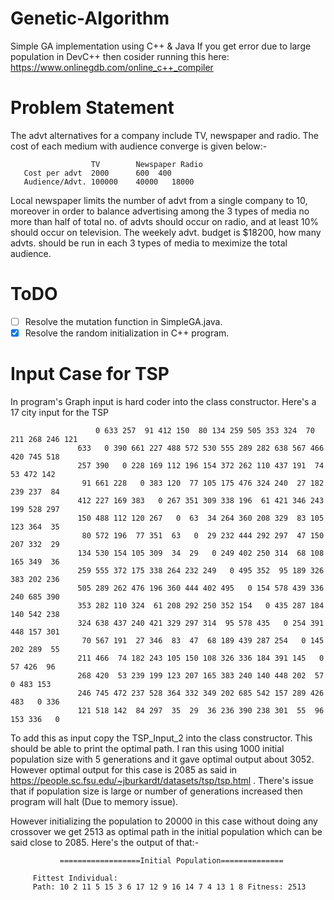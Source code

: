 # Genetic-Algorithm
Simple GA implementation using C++ &amp; Java
If you get error due to large population in DevC++ then cosider running this here: https://www.onlinegdb.com/online_c++_compiler

# Problem Statement

The advt alternatives for a company include TV, newspaper and radio. The cost of each medium with audience converge is given below:-
 
  
                      TV	 	Newspaper Radio       
       Cost per advt  2000		600	 400 
       Audience/Advt. 100000	40000	18000  
 
 Local newspaper limits the number of advt from a single company to 10,
 moreover in order to balance advertising among the 3 types of media no more than half of total no. of advts should occur on radio,
 and at least 10% should occur on television.
 The weekely advt. budget is $18200, how many advts. should be run in each 3 types of media to meximize the total audience.


# ToDO
* [ ] Resolve the mutation function in SimpleGA.java.
* [x] Resolve the random initialization in C++ program.

# Input Case for TSP
  In program's Graph input is hard coder into the class constructor. Here's a 17 city input for the TSP
  
                       0 633 257  91 412 150  80 134 259 505 353 324  70 211 268 246 121
                   633   0 390 661 227 488 572 530 555 289 282 638 567 466 420 745 518
                   257 390   0 228 169 112 196 154 372 262 110 437 191  74  53 472 142
                    91 661 228   0 383 120  77 105 175 476 324 240  27 182 239 237  84
                   412 227 169 383   0 267 351 309 338 196  61 421 346 243 199 528 297
                   150 488 112 120 267   0  63  34 264 360 208 329  83 105 123 364  35
                    80 572 196  77 351  63   0  29 232 444 292 297  47 150 207 332  29
                   134 530 154 105 309  34  29   0 249 402 250 314  68 108 165 349  36
                   259 555 372 175 338 264 232 249   0 495 352  95 189 326 383 202 236
                   505 289 262 476 196 360 444 402 495   0 154 578 439 336 240 685 390
                   353 282 110 324  61 208 292 250 352 154   0 435 287 184 140 542 238
                   324 638 437 240 421 329 297 314  95 578 435   0 254 391 448 157 301
                    70 567 191  27 346  83  47  68 189 439 287 254   0 145 202 289  55
                   211 466  74 182 243 105 150 108 326 336 184 391 145   0  57 426  96
                   268 420  53 239 199 123 207 165 383 240 140 448 202  57   0 483 153
                   246 745 472 237 528 364 332 349 202 685 542 157 289 426 483   0 336
                   121 518 142  84 297  35  29  36 236 390 238 301  55  96 153 336   0 

To add this as input copy the TSP_Input_2 into the class constructor. This should be able to print the optimal path. I ran this using 1000 initial population size with 5 generations and it gave optimal output about 3052. However optimal output for this case is 2085 as said in https://people.sc.fsu.edu/~jburkardt/datasets/tsp/tsp.html . There's issue that if population size is large or number of generations increased then program will halt (Due to memory issue).

However initializing the population to 20000 in this case without doing any crossover we get 2513 as optimal path in the initial population which can be said close to 2085.
Here's the output of that:-

               ==================Initial Population==============

         Fittest Individual:
         Path: 10 2 11 5 15 3 6 17 12 9 16 14 7 4 13 1 8 Fitness: 2513
